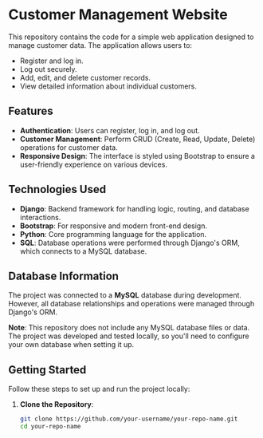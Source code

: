 # Customer Management Website

This repository contains the code for a simple web application designed to manage customer data. The application allows users to:

- Register and log in.
- Log out securely.
- Add, edit, and delete customer records.
- View detailed information about individual customers.

## Features

- **Authentication**: Users can register, log in, and log out.
- **Customer Management**: Perform CRUD (Create, Read, Update, Delete) operations for customer data.
- **Responsive Design**: The interface is styled using Bootstrap to ensure a user-friendly experience on various devices.

## Technologies Used

- **Django**: Backend framework for handling logic, routing, and database interactions.
- **Bootstrap**: For responsive and modern front-end design.
- **Python**: Core programming language for the application.
- **SQL**: Database operations were performed through Django's ORM, which connects to a MySQL database.

## Database Information

The project was connected to a **MySQL** database during development. However, all database relationships and operations were managed through Django's ORM. 

**Note**: This repository does not include any MySQL database files or data. The project was developed and tested locally, so you'll need to configure your own database when setting it up.

## Getting Started

Follow these steps to set up and run the project locally:

1. **Clone the Repository**:
   ```bash
   git clone https://github.com/your-username/your-repo-name.git
   cd your-repo-name
